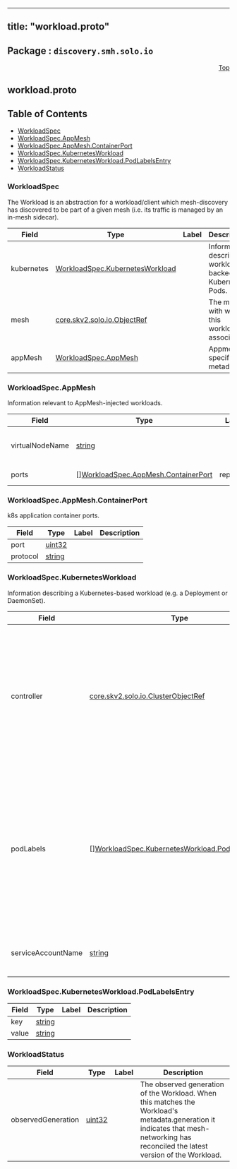 
---
title: "workload.proto"
---

## Package : `discovery.smh.solo.io`



<a name="top"></a>

<a name="API Reference for workload.proto"></a>
<p align="right"><a href="#top">Top</a></p>

## workload.proto


## Table of Contents
  - [WorkloadSpec](#discovery.smh.solo.io.WorkloadSpec)
  - [WorkloadSpec.AppMesh](#discovery.smh.solo.io.WorkloadSpec.AppMesh)
  - [WorkloadSpec.AppMesh.ContainerPort](#discovery.smh.solo.io.WorkloadSpec.AppMesh.ContainerPort)
  - [WorkloadSpec.KubernetesWorkload](#discovery.smh.solo.io.WorkloadSpec.KubernetesWorkload)
  - [WorkloadSpec.KubernetesWorkload.PodLabelsEntry](#discovery.smh.solo.io.WorkloadSpec.KubernetesWorkload.PodLabelsEntry)
  - [WorkloadStatus](#discovery.smh.solo.io.WorkloadStatus)







<a name="discovery.smh.solo.io.WorkloadSpec"></a>

### WorkloadSpec
The Workload is an abstraction for a workload/client which mesh-discovery has discovered to be part of a given mesh (i.e. its traffic is managed by an in-mesh sidecar).


| Field | Type | Label | Description |
| ----- | ---- | ----- | ----------- |
| kubernetes | [WorkloadSpec.KubernetesWorkload](#discovery.smh.solo.io.WorkloadSpec.KubernetesWorkload) |  | Information describing workloads backed by Kubernetes Pods. |
| mesh | [core.skv2.solo.io.ObjectRef](#core.skv2.solo.io.ObjectRef) |  | The mesh with which this workload is associated. |
| appMesh | [WorkloadSpec.AppMesh](#discovery.smh.solo.io.WorkloadSpec.AppMesh) |  | Appmesh specific metadata. |






<a name="discovery.smh.solo.io.WorkloadSpec.AppMesh"></a>

### WorkloadSpec.AppMesh
Information relevant to AppMesh-injected workloads.


| Field | Type | Label | Description |
| ----- | ---- | ----- | ----------- |
| virtualNodeName | [string](#string) |  | The value of the env var APPMESH_VIRTUAL_NODE_NAME on the Appmesh envoy proxy container. |
| ports | [][WorkloadSpec.AppMesh.ContainerPort](#discovery.smh.solo.io.WorkloadSpec.AppMesh.ContainerPort) | repeated | Needed for declaring Appmesh VirtualNode listeners. |






<a name="discovery.smh.solo.io.WorkloadSpec.AppMesh.ContainerPort"></a>

### WorkloadSpec.AppMesh.ContainerPort
k8s application container ports.


| Field | Type | Label | Description |
| ----- | ---- | ----- | ----------- |
| port | [uint32](#uint32) |  |  |
| protocol | [string](#string) |  |  |






<a name="discovery.smh.solo.io.WorkloadSpec.KubernetesWorkload"></a>

### WorkloadSpec.KubernetesWorkload
Information describing a Kubernetes-based workload (e.g. a Deployment or DaemonSet).


| Field | Type | Label | Description |
| ----- | ---- | ----- | ----------- |
| controller | [core.skv2.solo.io.ClusterObjectRef](#core.skv2.solo.io.ClusterObjectRef) |  | Resource ref to the underlying kubernetes controller which is managing the pods associated with the workloads. It has the generic name controller as it can represent a deployment, daemonset, or statefulset. |
| podLabels | [][WorkloadSpec.KubernetesWorkload.PodLabelsEntry](#discovery.smh.solo.io.WorkloadSpec.KubernetesWorkload.PodLabelsEntry) | repeated | These are the labels directly from the pods that this controller owns. NB: these labels are read directly from the pod template metadata.labels defined in the workload spec. We need these to determine which services are backed by this workload. |
| serviceAccountName | [string](#string) |  | Service account attached to the pods owned by this controller. |






<a name="discovery.smh.solo.io.WorkloadSpec.KubernetesWorkload.PodLabelsEntry"></a>

### WorkloadSpec.KubernetesWorkload.PodLabelsEntry



| Field | Type | Label | Description |
| ----- | ---- | ----- | ----------- |
| key | [string](#string) |  |  |
| value | [string](#string) |  |  |






<a name="discovery.smh.solo.io.WorkloadStatus"></a>

### WorkloadStatus



| Field | Type | Label | Description |
| ----- | ---- | ----- | ----------- |
| observedGeneration | [uint32](#uint32) |  | The observed generation of the Workload. When this matches the Workload's metadata.generation it indicates that mesh-networking has reconciled the latest version of the Workload. |





 <!-- end messages -->

 <!-- end enums -->

 <!-- end HasExtensions -->

 <!-- end services -->

